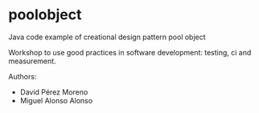 poolobject
==========

Java code example of creational design pattern pool object

Workshop to use good practices in software development: testing, ci and measurement.

Authors:

- David Pérez Moreno
- Miguel Alonso Alonso
